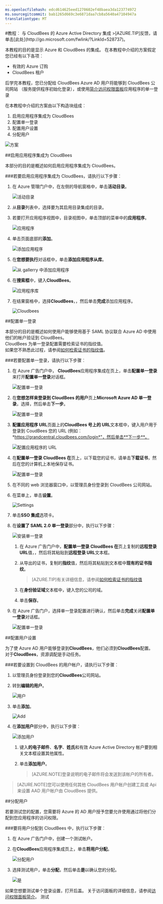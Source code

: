 ```yaml
---
ms.openlocfilehash: edcd614625eed1270602ef48baea3da123774972
ms.sourcegitcommit: bab1265d669c3e6871daa7cb8a5640a47104947a
translationtype: MT
---
```

<properties pageTitle="教程︰ Azure Active Directory 集成与 CloudBees |Microsoft Azure" description="了解如何使用 CloudBees Azure Active Directory 以启用单一登录、 自动化资源调配，和更多。" services="active-directory" authors="MarkusVi"  documentationCenter="na" manager="stevenpo"/>
<tags ms.service="active-directory" ms.devlang="na" ms.topic="article" ms.tgt_pltfrm="na" ms.workload="identity" ms.date="08/01/2015" ms.author="markvi" />
#教程︰ 与 CloudBees 的 Azure Active Directory 集成
>[AZURE.TIP]反馈，请单击[此处](http://go.microsoft.com/fwlink/?LinkId=528737)。

本教程的目的是显示 Azure 和 CloudBees 的集成。
在本教程中介绍的方案假定您已经有以下各项︰

-   有效的 Azure 订购
-   CloudBees 租户

后学完本教程，您已分配给 CloudBees Azure AD 用户将能够到 CloudBees 公司网站 （服务提供程序初始化登录），或使用[简介访问权限面板](https://msdn.microsoft.com/library/azure/dn308586.aspx)应用程序的单一登录

在本教程中介绍的方案由以下构造块组成︰

1.  启用应用程序集成为 CloudBees
2.  配置单一登录
3.  配置用户设置
4.  分配用户

![方案](./media/active-directory-saas-cloudbees-tutorial/IC790415.png "Scenario")

##启用应用程序集成为 CloudBees

本部分的目的是概述如何启用应用程序集成为 CloudBees。

###若要启用应用程序集成为 CloudBees，请执行以下步骤︰

1.  在 Azure 管理门户中，在左侧的导航窗格中，单击**活动目录**。

    ![活动目录](./media/active-directory-saas-cloudbees-tutorial/IC700993.png "Active Directory")

2.  从**目录**列表中，选择要为其启用目录集成的目录。

3.  若要打开应用程序视图中，目录视图中，单击顶部的菜单中的**应用程序**。

    ![应用程序](./media/active-directory-saas-cloudbees-tutorial/IC700994.png "Applications")

4.  单击页面底部的**添加**。

    ![添加应用程序](./media/active-directory-saas-cloudbees-tutorial/IC749321.png "Add application")

5.  在**您想要执行**对话框中，单击**添加应用程序从库**。

    ![从 gallerry 中添加应用程序](./media/active-directory-saas-cloudbees-tutorial/IC749322.png "Add an application from gallerry")

6.  在**搜索框**中，键入**CloudBees**。

    ![应用程序库](./media/active-directory-saas-cloudbees-tutorial/IC790416.png "Application Gallery")

7.  在结果窗格中，选择**CloudBees**，，然后单击**完成**添加应用程序。

    ![Cloudbees](./media/active-directory-saas-cloudbees-tutorial/IC790417.png "Cloudbees")

##配置单一登录

本部分的目的是概述如何使用户能够使用基于 SAML 协议联合 Azure AD 中使用他们的帐户验证到 CloudBees。  
CloudBees 为单一登录配置需要检索证书的指纹值。  
 如果您不熟悉此过程，请参阅[如何检索证书的指纹值](http://youtu.be/YKQF266SAxI)。

###若要配置单一登录，请执行以下步骤︰

1.  在 Azure 广告门户中， **CloudBees**应用程序集成在页上，单击**配置单一登录**来打开**配置单一登录**对话框。

    ![配置单一登录](./media/active-directory-saas-cloudbees-tutorial/IC790418.png "Configure Single Sign-On")

2.  在**您想怎样来登录到 CloudBees 的用户**页上**Microsoft Azure AD 单一登录**，选择，然后单击**下一步**。

    ![配置单一登录](./media/active-directory-saas-cloudbees-tutorial/IC790419.png "Configure Single Sign-On")

3.  **配置应用程序 URL**页面上的**CloudBees 号上的 URL**文本框中，键入用户用于登录到 CoudBees 您的 URL (例如︰ *https://grandcentral.cloudbees.com/login*"，然后单击**下一步**。

    ![配置应用程序的 URL](./media/active-directory-saas-cloudbees-tutorial/IC790420.png "Configure App URL")

4.  在**配置单一登录 CloudBees 在**页上，以下载您的证书，请单击**下载证书**，然后在您的计算机上本地保存证书。

    ![配置单一登录](./media/active-directory-saas-cloudbees-tutorial/IC790421.png "Configure Single Sign-On")

5.  在不同的 web 浏览器窗口中，以管理员身份登录到 CloudBees 公司网站。

6.  在菜单上，单击**设置**。

    ![Settings](./media/active-directory-saas-cloudbees-tutorial/IC790422.png "Settings")

7.  单击**SSO 集成**选项卡。

8.  在**设置了 SAML 2.0 单一登录**部分中，执行以下步骤︰

    ![安装单一登录](./media/active-directory-saas-cloudbees-tutorial/IC790423.png "Setup Single Sign-On")

    1.  在 Azure 广告门户中，**配置单一登录 CloudBees 在**页上复制的**远程登录 URL**值，，然后将其粘贴到**远程登录 URL**文本框。
    2.  从导出的证书，复制的**指纹**值，然后将其粘贴到文本框中**现有的证书指纹**。
    
        >[AZURE.TIP]有关详细信息，请参阅[如何检索证书的指纹值](http://youtu.be/YKQF266SAxI)

    3.  在**身份验证域**文本框中，键入您的公司的域。
    4.  单击**保存**。

9.  在 Azure 广告门户，选择单一登录配置进行确认，然后单击**完成**关闭**配置单一登录**对话框。

    ![配置单一登录](./media/active-directory-saas-cloudbees-tutorial/IC790424.png "Configure Single Sign-On")

##配置用户设置

为了使 Azure AD 用户能够登录到**CloudBees**，他们必须到**CloudBees**配置。  
 对于**CloudBees**，资源调配是手动任务。

###若要设置到 CloudBees 的用户帐户，请执行以下步骤︰

1.  以管理员身份登录到您的**CloudBees**公司网站。

2.  转到**编辑的用户**。

    ![用户](./media/active-directory-saas-cloudbees-tutorial/IC790429.png "Users")

3.  单击**添加**。

    ![Add](./media/active-directory-saas-cloudbees-tutorial/IC790430.png "Add")

4.  在**添加用户**部分中，执行以下步骤︰

    ![添加用户](./media/active-directory-saas-cloudbees-tutorial/IC790431.png "Add User")

    1.  键入**的电子邮件**、**名字**、**姓氏**和有效 Azure Active Directory 帐户要到相关文本框设置其他属性。
    2.  单击**添加用户**。

        >[AZURE.NOTE]登录说明的电子邮件将会发送到该帐户的所有者。

>[AZURE.NOTE]您可以使用任何其他 CloudBees 用户帐户创建工具或 Api 来设置 AAD 用户帐户由 CloudBees 提供。

##分配用户

若要测试您的配置，您需要将 Azure 的 AD 用户授予您要允许使用通过将他们分配到您应用程序的访问权限。

###要将用户分配到 CloudBees 中，执行以下步骤︰

1.  在 Azure 广告门户中，创建一个测试帐户。

2.  在**CloudBees**应用程序集成页上，单击**将用户分配**。

    ![分配用户](./media/active-directory-saas-cloudbees-tutorial/IC790432.png "Assign Users")

3.  选择测试用户，单击**分配**，然后单击**是**以确认您的分配。

    ![是](./media/active-directory-saas-cloudbees-tutorial/IC767830.png "Yes")

如果您想要测试单个登录设置，打开后盖。 关于访问面板的详细信息，请参阅[访问权限面板简介](https://msdn.microsoft.com/library/azure/dn308586.aspx)。
测试
